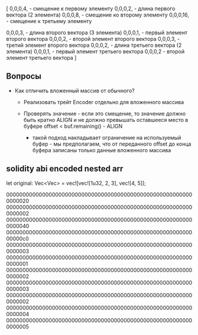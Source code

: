 [
0,0,0,4,  - смещение к первому элементу
0,0,0,2,  - длина первого вектора (2 элемента)
0,0,0,8,  - смещение ко второму элементу
0,0,0,16, - смещение к третьему элементу

0,0,0,3,  - длина второго вектора (3 элемента)
0,0,0,1,  - первый элемент второго вектора
0,0,0,2,  - второй элемент второго вектора
0,0,0,3,  - третий элемент второго вектора
0,0,0,2,  - длина третьего вектора (2 элемента)
0,0,0,1,  - первый элемент третьего вектора
0,0,0,2   - второй элемент третьего вектора
]

## Вопросы

- Как отличить вложенный массив от обычного?
  - Реализовать трейт Encoder отдельно для вложенного массива

  - Проверять значение - если это смещение, то значение должно быть кратно ALIGN и не должно превышать оставшееся место в буфере offset < buf.remaining() - ALIGN
    - такой подход накладывает ограничение на используемый буфер - мы предполагаем, что от переданного offset до конца буфера записаны только данные вложенного массива

## solidity abi encoded nested arr

let original: Vec<Vec<u32>> = vec![vec![1u32, 2, 3], vec![4, 5]];

0000000000000000000000000000000000000000000000000000000000000020
0000000000000000000000000000000000000000000000000000000000000002
0000000000000000000000000000000000000000000000000000000000000040
00000000000000000000000000000000000000000000000000000000000000c0
0000000000000000000000000000000000000000000000000000000000000003
0000000000000000000000000000000000000000000000000000000000000001
0000000000000000000000000000000000000000000000000000000000000002
0000000000000000000000000000000000000000000000000000000000000003
0000000000000000000000000000000000000000000000000000000000000002
0000000000000000000000000000000000000000000000000000000000000004
0000000000000000000000000000000000000000000000000000000000000005
